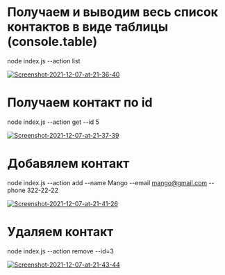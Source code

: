 
# Получаем и выводим весь список контактов в виде таблицы (console.table)
node index.js --action list

<a href="https://ibb.co/t8LmZkX"><img src="https://i.ibb.co/72kYg84/Screenshot-2021-12-07-at-21-36-40.png" alt="Screenshot-2021-12-07-at-21-36-40" border="0"></a>
# Получаем контакт по id
node index.js --action get --id 5

<a href="https://ibb.co/6JJGq7W"><img src="https://i.ibb.co/0VV1zRG/Screenshot-2021-12-07-at-21-37-39.png" alt="Screenshot-2021-12-07-at-21-37-39" border="0"></a>
# Добавялем контакт
node index.js --action add --name Mango --email mango@gmail.com --phone 322-22-22

<a href="https://ibb.co/wznRVv6"><img src="https://i.ibb.co/vjNHptz/Screenshot-2021-12-07-at-21-41-26.png" alt="Screenshot-2021-12-07-at-21-41-26" border="0"></a>
# Удаляем контакт
node index.js --action remove --id=3

<a href="https://ibb.co/09MTH0v"><img src="https://i.ibb.co/1Xq1FCj/Screenshot-2021-12-07-at-21-43-44.png" alt="Screenshot-2021-12-07-at-21-43-44" border="0"></a>
